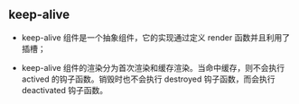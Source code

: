 ## keep-alive

- keep-alive 组件是一个抽象组件，它的实现通过定义 render 函数并且利用了插槽；

- keep-alive 组件的渲染分为首次渲染和缓存渲染。当命中缓存，则不会执行 actived 的钩子函数。销毁时也不会执行 destroyed 钩子函数，而会执行 deactivated 钩子函数。
